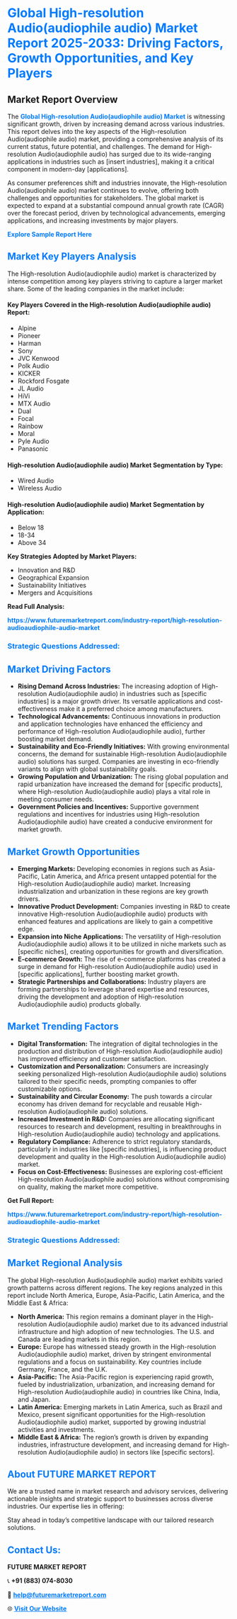 <h1 style="color: #007BFF;">Global High-resolution Audio(audiophile audio) Market Report 2025-2033: Driving Factors, Growth Opportunities, and Key Players</h1>

<section id="overview">
<h2>Market Report Overview</h2>
<p>The <a href="https://www.futuremarketreport.com/industry-report/high-resolution-audioaudiophile-audio-market" style="color: #007BFF; text-decoration: none;"><strong>Global High-resolution Audio(audiophile audio) Market</strong></a> is witnessing significant growth, driven by increasing demand across various industries. This report delves into the key aspects of the High-resolution Audio(audiophile audio) market, providing a comprehensive analysis of its current status, future potential, and challenges. The demand for High-resolution Audio(audiophile audio) has surged due to its wide-ranging applications in industries such as [insert industries], making it a critical component in modern-day [applications].</p>
<p>As consumer preferences shift and industries innovate, the High-resolution Audio(audiophile audio) market continues to evolve, offering both challenges and opportunities for stakeholders. The global market is expected to expand at a substantial compound annual growth rate (CAGR) over the forecast period, driven by technological advancements, emerging applications, and increasing investments by major players.</p>
</section>

<section id="overview">
<p><a href="https://www.futuremarketreport.com/request-sample/reportId=104421" style="color: #007BFF; text-decoration: none;"><strong>Explore Sample Report Here</strong></a></p>
</section>

<section id="key-players">
<h2 style="color: #007BFF;">Market Key Players Analysis</h2>
<p>The High-resolution Audio(audiophile audio) market is characterized by intense competition among key players striving to capture a larger market share. Some of the leading companies in the market include:</p>
<h4>Key Players Covered in the High-resolution Audio(audiophile audio) Report:</h4>
<ul><li>Alpine</li><li>Pioneer</li><li>Harman</li><li>Sony</li><li>JVC Kenwood</li><li>Polk Audio</li><li>KICKER</li><li>Rockford Fosgate</li><li>JL Audio</li><li>HiVi</li><li>MTX Audio</li><li>Dual</li><li>Focal</li><li>Rainbow</li><li>Moral</li><li>Pyle Audio</li><li>Panasonic</li></ul>
<h4>High-resolution Audio(audiophile audio) Market Segmentation by Type:</h4>
<ul><li>Wired Audio</li><li>Wireless Audio</li></ul>

<h4>High-resolution Audio(audiophile audio) Market Segmentation by Application:</h4>
<ul><li>Below 18</li><li>18-34</li><li>Above 34</li></ul>
<p><strong>Key Strategies Adopted by Market Players:</strong></p>
<ul>
<li>Innovation and R&D</li>
<li>Geographical Expansion</li>
<li>Sustainability Initiatives</li>
<li>Mergers and Acquisitions</li>
</ul>
</section>

<section>
<p><strong>Read Full Analysis: </strong></p><a href="https://www.futuremarketreport.com/industry-report/high-resolution-audioaudiophile-audio-market" style="color: #007BFF; text-decoration: none;"><strong>https://www.futuremarketreport.com/industry-report/high-resolution-audioaudiophile-audio-market</strong></a>
<h3 style="color: #007BFF;">Strategic Questions Addressed:</h3>
</section>

<section id="driving-factors">
<h2 style="color: #007BFF;">Market Driving Factors</h2>
<ul>
<li><strong>Rising Demand Across Industries:</strong> The increasing adoption of High-resolution Audio(audiophile audio) in industries such as [specific industries] is a major growth driver. Its versatile applications and cost-effectiveness make it a preferred choice among manufacturers.</li>
<li><strong>Technological Advancements:</strong> Continuous innovations in production and application technologies have enhanced the efficiency and performance of High-resolution Audio(audiophile audio), further boosting market demand.</li>
<li><strong>Sustainability and Eco-Friendly Initiatives:</strong> With growing environmental concerns, the demand for sustainable High-resolution Audio(audiophile audio) solutions has surged. Companies are investing in eco-friendly variants to align with global sustainability goals.</li>
<li><strong>Growing Population and Urbanization:</strong> The rising global population and rapid urbanization have increased the demand for [specific products], where High-resolution Audio(audiophile audio) plays a vital role in meeting consumer needs.</li>
<li><strong>Government Policies and Incentives:</strong> Supportive government regulations and incentives for industries using High-resolution Audio(audiophile audio) have created a conducive environment for market growth.</li>
</ul>
</section>

<section id="growth-opportunities">
<h2 style="color: #007BFF;">Market Growth Opportunities</h2>
<ul>
<li><strong>Emerging Markets:</strong> Developing economies in regions such as Asia-Pacific, Latin America, and Africa present untapped potential for the High-resolution Audio(audiophile audio) market. Increasing industrialization and urbanization in these regions are key growth drivers.</li>
<li><strong>Innovative Product Development:</strong> Companies investing in R&D to create innovative High-resolution Audio(audiophile audio) products with enhanced features and applications are likely to gain a competitive edge.</li>
<li><strong>Expansion into Niche Applications:</strong> The versatility of High-resolution Audio(audiophile audio) allows it to be utilized in niche markets such as [specific niches], creating opportunities for growth and diversification.</li>
<li><strong>E-commerce Growth:</strong> The rise of e-commerce platforms has created a surge in demand for High-resolution Audio(audiophile audio) used in [specific applications], further boosting market growth.</li>
<li><strong>Strategic Partnerships and Collaborations:</strong> Industry players are forming partnerships to leverage shared expertise and resources, driving the development and adoption of High-resolution Audio(audiophile audio) products globally.</li>
</ul>
</section>

<section id="trending-factors">
<h2 style="color: #007BFF;">Market Trending Factors</h2>
<ul>
<li><strong>Digital Transformation:</strong> The integration of digital technologies in the production and distribution of High-resolution Audio(audiophile audio) has improved efficiency and customer satisfaction.</li>
<li><strong>Customization and Personalization:</strong> Consumers are increasingly seeking personalized High-resolution Audio(audiophile audio) solutions tailored to their specific needs, prompting companies to offer customizable options.</li>
<li><strong>Sustainability and Circular Economy:</strong> The push towards a circular economy has driven demand for recyclable and reusable High-resolution Audio(audiophile audio) solutions.</li>
<li><strong>Increased Investment in R&D:</strong> Companies are allocating significant resources to research and development, resulting in breakthroughs in High-resolution Audio(audiophile audio) technology and applications.</li>
<li><strong>Regulatory Compliance:</strong> Adherence to strict regulatory standards, particularly in industries like [specific industries], is influencing product development and quality in the High-resolution Audio(audiophile audio) market.</li>
<li><strong>Focus on Cost-Effectiveness:</strong> Businesses are exploring cost-efficient High-resolution Audio(audiophile audio) solutions without compromising on quality, making the market more competitive.</li>
</ul>
</section>

<section>
<p><strong>Get Full Report: </strong></p><a href="https://www.futuremarketreport.com/industry-report/high-resolution-audioaudiophile-audio-market" style="color: #007BFF; text-decoration: none;"><strong>https://www.futuremarketreport.com/industry-report/high-resolution-audioaudiophile-audio-market</strong></a>
<h3 style="color: #007BFF;">Strategic Questions Addressed:</h3>
</section>


<section id="regional-analysis">
<h2 style="color: #007BFF;">Market Regional Analysis</h2>
<p>The global High-resolution Audio(audiophile audio) market exhibits varied growth patterns across different regions. The key regions analyzed in this report include North America, Europe, Asia-Pacific, Latin America, and the Middle East & Africa:</p>
<ul>
<li><strong>North America:</strong> This region remains a dominant player in the High-resolution Audio(audiophile audio) market due to its advanced industrial infrastructure and high adoption of new technologies. The U.S. and Canada are leading markets in this region.</li>
<li><strong>Europe:</strong> Europe has witnessed steady growth in the High-resolution Audio(audiophile audio) market, driven by stringent environmental regulations and a focus on sustainability. Key countries include Germany, France, and the U.K.</li>
<li><strong>Asia-Pacific:</strong> The Asia-Pacific region is experiencing rapid growth, fueled by industrialization, urbanization, and increasing demand for High-resolution Audio(audiophile audio) in countries like China, India, and Japan.</li>
<li><strong>Latin America:</strong> Emerging markets in Latin America, such as Brazil and Mexico, present significant opportunities for the High-resolution Audio(audiophile audio) market, supported by growing industrial activities and investments.</li>
<li><strong>Middle East & Africa:</strong> The region’s growth is driven by expanding industries, infrastructure development, and increasing demand for High-resolution Audio(audiophile audio) in sectors like [specific sectors].</li>
</ul>
</section>

<footer>
<h2 style="color: #007BFF;">About FUTURE MARKET REPORT</h2>
<p>We are a trusted name in market research and advisory services, delivering actionable insights and strategic support to businesses across diverse industries. Our expertise lies in offering:</p>

<p>Stay ahead in today’s competitive landscape with our tailored research solutions.</p>

<h2 style="color: #007BFF;">Contact Us:</h2>
<p><strong>FUTURE MARKET REPORT</strong></p>
<p>📞 <strong>+91 (883) 074-8030</strong></p>
<p>📧 <strong><a href="mailto:help@futuremarketreport.com" style="color: #007BFF;">help@futuremarketreport.com</a></strong></p>
<p>🌐 <strong><a href="https://www.futuremarketreport.com/" style="color: #007BFF;">Visit Our Website</a></strong></p>
</footer>